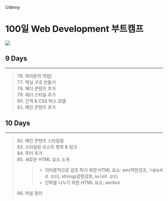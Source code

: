 Udemy

# 100일 Web Development 부트캠프

[<img src="https://img.shields.io/badge/github-%23121011.svg?style=for-the-badge&logo=github&logoColor=white" />](https://github.com/academind/100-days-of-web-development/)

## 9 Days

<hr />

> 76. 여러분의 작업!
> 77. 핵심 구조 만들기
> 78. 헤더 콘텐츠 추가
> 79. 헤더 스타일 추가
> 80. 간격 & CSS 박스 모델
> 81. 메인 콘텐츠 추가

## 10 Days

<hr />

> 82. 메인 콘텐츠 스타일링
> 83. 스타일링 리스트 항목 & 링크
> 84. 푸터 추가
> 85. 새로운 HTML 요소 소개
>     > - 의미론적으로 강조 하기 위한 HTML 요소: em(약한강조, `기울임체로 강조`), strong(강한강조, `bold로 강조`)
>     > - 단락을 나누기 위한 HTML 요소: section
> 86. 파일 정리
